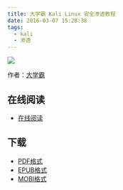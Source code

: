 ```yaml
---
title: 大学霸 Kali Linux 安全渗透教程
date: 2016-03-07 15:28:38
tags:
  - kali
  - 渗透
---
```


![](https://ek8whxe.cloudimg.io/s/width/226/https://www.gitbook.com/cover/book/wizardforcel/daxueba-kali-linux-tutorial.jpg)

作者：[大学霸](http://www.daxueba.net/)

<!--more-->

## 在线阅读 ##

+ [在线阅读](https://www.gitbook.com/book/wizardforcel/daxueba-kali-linux-tutorial/details)

## 下载 ##

+ [PDF格式](https://www.gitbook.com/download/pdf/book/wizardforcel/daxueba-kali-linux-tutorial)
+ [EPUB格式](https://www.gitbook.com/download/epub/book/wizardforcel/daxueba-kali-linux-tutorial)
+ [MOBI格式](https://www.gitbook.com/download/mobi/book/wizardforcel/daxueba-kali-linux-tutorial)
